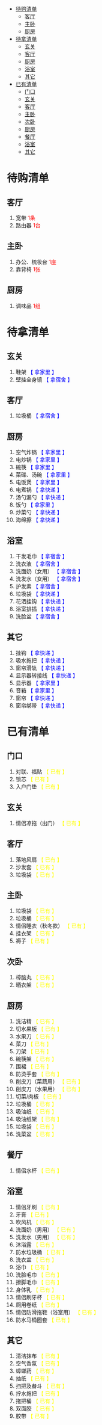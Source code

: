 <style>
red {
    color:red
}

yel {
    color:yellow
}

blu {
    color:blue
}
</style>

<!-- TOC -->

- [待购清单](#待购清单)
  - [客厅](#客厅)
  - [主卧](#主卧)
  - [厨房](#厨房)
- [待拿清单](#待拿清单)
  - [玄关](#玄关)
  - [客厅](#客厅-1)
  - [厨房](#厨房-1)
  - [浴室](#浴室)
  - [其它](#其它)
- [已有清单](#已有清单)
  - [门口](#门口)
  - [玄关](#玄关-1)
  - [客厅](#客厅-2)
  - [主卧](#主卧-1)
  - [次卧](#次卧)
  - [厨房](#厨房-2)
  - [餐厅](#餐厅)
  - [浴室](#浴室-1)
  - [其它](#其它-1)

<!-- /TOC -->

<div STYLE="page-break-after: always;"></div>

#   待购清单
## 客厅
1. 宽带 <red>1条</red>
2. 路由器 <red>1台</red>

## 主卧
1. 办公、梳妆台 <red>1座</red>
2. 靠背椅 <red>1张</red>

## 厨房
1. 调味品 <red>1组</red>

<div STYLE="page-break-after: always;"></div>

#   待拿清单
## 玄关
1. 鞋架 <blu>【 拿家里 】</blu>
2. 壁挂全身镜 <blu>【 拿宿舍 】</blu>

## 客厅
1. 垃圾桶 <blu>【 拿宿舍 】</blu>

## 厨房
1. 空气炸锅 <blu>【 拿家里 】</blu>
2. 电炒锅 <blu>【 拿家里 】</blu>
3. 碗筷 <blu>【 拿家里 】</blu>
4. 菜碟、汤碗 <blu>【 拿家里 】</blu>
5. 电饭煲 <blu>【 拿家里 】</blu>
6. 电煮锅 <blu>【 拿快递 】</blu>
7. 汤勺漏勺 <blu>【 拿快递 】</blu>
8. 饭勺 <blu>【 拿家里 】</blu>
9. 炒菜勺 <blu>【 拿快递 】</blu>
10. 海绵擦 <blu>【 拿快递 】</blu>

##  浴室
1. 干发毛巾 <blu>【 拿宿舍 】</blu>
2. 洗衣液 <blu>【 拿宿舍 】</blu>
3. 洗面奶（女用） <blu>【 拿宿舍 】</blu>
4. 洗发水（女用） <blu>【 拿宿舍 】</blu>
5. 护发素 <blu>【 拿宿舍 】</blu>
6. 垃圾袋 <blu>【 拿快递 】</blu>
7. 花洒挂钩 <blu>【 拿快递 】</blu>
8. 浴室排插 <blu>【 拿快递 】</blu>
9. 洗脸盆 <blu>【 拿宿舍 】</blu>

##  其它
1. 挂钩 <blu>【 拿快递 】</blu>
2. 吸水拖把 <blu>【 拿快递 】</blu>
3. 窗帘滑轨 <blu>【 拿快递 】</blu>
4. 显示器转接线 <blu>【 拿快递 】</blu>
5. 显示器 <blu>【 拿家里 】</blu>
6. 音箱 <blu>【 拿家里 】</blu>
7. 窗帘 <blu>【 拿快递 】</blu>
8. 窗帘绑带 <blu>【 拿快递 】</blu>

<div STYLE="page-break-after: always;"></div>

#   已有清单
##  门口
1. 对联、福贴 <yel>【 已有 】</yel>
2. 锁芯 <yel>【 已有 】</yel>
3. 入户门垫 <yel>【 已有 】</yel>

##  玄关
1. 情侣凉拖（出门） <yel>【 已有 】</yel>

##  客厅
1. 落地风扇 <yel>【 已有 】</yel>
2. 沙发套 <yel>【 已有 】</yel>
3. 垃圾袋 <yel>【 已有 】</yel>

##  主卧
1. 垃圾袋 <yel>【 已有 】</yel>
2. 垃圾桶 <yel>【 已有 】</yel>
3. 情侣睡衣（秋冬款） <yel>【 已有 】</yel>
4. 挂衣架 <yel>【 已有 】</yel>
5. 褥子 <yel>【 已有 】</yel>

##  次卧
1. 樟脑丸 <yel>【 已有 】</yel>
2. 晒衣架 <yel>【 已有 】</yel>

##  厨房
1. 洗洁精 <yel>【 已有 】</yel>
2. 切水果板 <yel>【 已有 】</yel>
3. 水果刀 <yel>【 已有 】</yel>
4. 菜刀 <yel>【 已有 】</yel>
5. 刀架 <yel>【 已有 】</yel>
6. 碗筷架 <yel>【 已有 】</yel>
7. 围裙 <yel>【 已有 】</yel>
8. 防烫手套 <yel>【 已有 】</yel>
9. 削皮刀（菜蔬用） <yel>【 已有 】</yel>
10. 削皮刀（水果用） <yel>【 已有 】</yel>
11. 切菜/肉板 <yel>【 已有 】</yel>
12. 垃圾桶 <yel>【 已有 】</yel>
13. 吸油纸 <yel>【 已有 】</yel>
14. 吸油纸架 <yel>【 已有 】</yel>
15. 垃圾袋 <yel>【 已有 】</yel>
16. 洗菜盆 <yel>【 已有 】</yel>

##  餐厅
1. 情侣水杯 <yel>【 已有 】</yel>

##  浴室
1. 情侣牙刷 <yel>【 已有 】</yel>
2. 牙膏 <yel>【 已有 】</yel>
3. 吹风机 <yel>【 已有 】</yel>
4. 洗面奶（男用） <yel>【 已有 】</yel>
5. 洗发水（男用） <yel>【 已有 】</yel>
6. 沐浴露 <yel>【 已有 】</yel>
7. 防水垃圾桶 <yel>【 已有 】</yel>
8. 洗衣盆 <yel>【 已有 】</yel>
9. 浴巾 <yel>【 已有 】</yel>
10. 洗脸毛巾 <yel>【 已有 】</yel>
11. 擦脚毛巾 <yel>【 已有 】</yel>
12. 身体乳 <yel>【 已有 】</yel>
13. 情侣刷牙杯 <yel>【 已有 】</yel>
14. 厕用卷纸 <yel>【 已有 】</yel>
15. 情侣防滑拖鞋（浴室用） <yel>【 已有 】</yel>
16. 防水马桶圈套 <yel>【 已有 】</yel>

##  其它
1. 清洁抹布 <yel>【 已有 】</yel>
2. 空气香氛 <yel>【 已有 】</yel>
3. 蟑螂药 <yel>【 已有 】</yel>
4. 抽纸 <yel>【 已有 】</yel>
5. 扫把及畚斗 <yel>【 已有 】</yel>
6. 拧水拖把 <yel>【 已有 】</yel>
7. 拖把桶 <yel>【 已有 】</yel>
8. 双面胶 <yel>【 已有 】</yel>
9. 胶带 <yel>【 已有 】</yel>